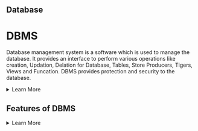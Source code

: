 ## Database

# DBMS 
Database management system is a software which is used to manage the database. It provides an interface to perform various operations like creation, Updation, Delation for Database, Tables, Store Producers, Tigers, Views and Funcation.
DBMS provides protection and security to the database. 


<details>
<summary>Learn More </summary>

## 1- DBMS allows users the following tasks:

<details>
<summary>Learn More </summary>

### Data Definition:
It is used for creation, modification, and removal of definition that defines the organization of data in the database.
### Data Updation: 
It is used for the insertion, modification, and deletion of the actual data in the database.
### Data Retrieval: 
It is used to retrieve the data from the database which can be used by applications.
### User Administration: 
It is used for registering and monitoring users, maintain data integrity, enforcing data security, dealing with concurrency control, monitoring performance and recovering information corrupted by unexpected failure.

</details>
</details>

## Features of DBMS
<details>
<summary>Learn More </summary>
<br/>

### [ACID properties:](https:github.com/dushyantsingh-ds/database/) 

BMS follows the concepts of Atomicity, Consistency, Isolation, and Durability (ACID). ACID properties help the database to maintain data in a healthy state in case of failure. 

### [Backups:](https:github.com/dushyantsingh-ds/database/) 

A backup is a copy of data from your database that can be used to reconstruct that data. Backups can be divided into physical backups and logical backups.

### [Replication:](https:github.com/dushyantsingh-ds/database/) 

Database replication is a technique through to copying data from a central database to another more databases location. It is useful in improving the availability of data and fault tolerance.
### [Security:](https:github.com/dushyantsingh-ds/database/) 

BMS follows the concepts of Atomicity, Consistency, Isolation, and Durability (ACID). ACID properties help the database to maintain data in a healthy state in case of failure. 

### [Manageability:](https:github.com/dushyantsingh-ds/database/) 

BMS follows the concepts of Atomicity, Consistency, Isolation, and Durability (ACID). ACID properties help the database to maintain data in a healthy state in case of failure. 

</details>
